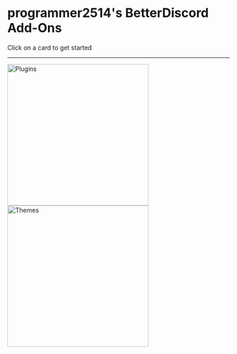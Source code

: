# programmer2514's BetterDiscord Add-Ons
Click on a card to get started

---

<a href="https://github.com/programmer2514/BetterDiscord-Stuff/blob/main/PLUGINS.md"><img align="left" src="https://github.com/user-attachments/assets/ac79a2f7-5865-4b2b-8e34-5bea32882a9e" alt="Plugins" width="320"/></a>
<a href="https://github.com/programmer2514/BetterDiscord-Stuff/blob/main/THEMES.md"><img align="left" src="https://github.com/user-attachments/assets/1260d12e-700c-414c-a956-bc3c1a574773" alt="Themes" width="320"/></a>
